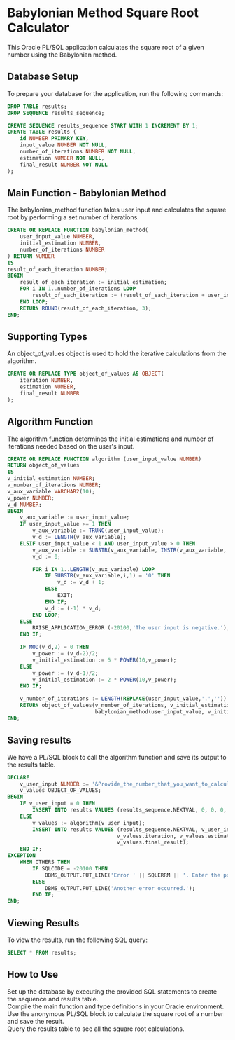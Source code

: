 # Babylonian Method Square Root Calculator

This Oracle PL/SQL application calculates the square root of a given number using the Babylonian method.

## Database Setup

To prepare your database for the application, run the following commands:

```sql
DROP TABLE results;
DROP SEQUENCE results_sequence;

CREATE SEQUENCE results_sequence START WITH 1 INCREMENT BY 1;
CREATE TABLE results (
    id NUMBER PRIMARY KEY,
    input_value NUMBER NOT NULL, 
    number_of_iterations NUMBER NOT NULL, 
    estimation NUMBER NOT NULL, 
    final_result NUMBER NOT NULL
);
```
## Main Function - Babylonian Method

The babylonian_method function takes user input and calculates the square root by performing a set number of iterations.

```sql
CREATE OR REPLACE FUNCTION babylonian_method(
    user_input_value NUMBER,
    initial_estimation NUMBER,
    number_of_iterations NUMBER
) RETURN NUMBER
IS
result_of_each_iteration NUMBER;
BEGIN
    result_of_each_iteration := initial_estimation;
    FOR i IN 1..number_of_iterations LOOP
        result_of_each_iteration := (result_of_each_iteration + user_input_value / result_of_each_iteration) / 2;        
    END LOOP;
    RETURN ROUND(result_of_each_iteration, 3);
END;
```
## Supporting Types

An object_of_values object is used to hold the iterative calculations from the algorithm.

```sql
CREATE OR REPLACE TYPE object_of_values AS OBJECT(
    iteration NUMBER,
    estimation NUMBER,
    final_result NUMBER
);
```
## Algorithm Function

The algorithm function determines the initial estimations and number of iterations needed based on the user's input.

```sql
CREATE OR REPLACE FUNCTION algorithm (user_input_value NUMBER)
RETURN object_of_values
IS
v_initial_estimation NUMBER;
v_number_of_iterations NUMBER;
v_aux_variable VARCHAR2(10);
v_power NUMBER;
v_d NUMBER;
BEGIN
    v_aux_variable := user_input_value;
    IF user_input_value >= 1 THEN
        v_aux_variable := TRUNC(user_input_value);
        v_d := LENGTH(v_aux_variable);
    ELSIF user_input_value < 1 AND user_input_value > 0 THEN
        v_aux_variable := SUBSTR(v_aux_variable, INSTR(v_aux_variable,'.')+1);
        v_d := 0;

        FOR i IN 1..LENGTH(v_aux_variable) LOOP
            IF SUBSTR(v_aux_variable,i,1) = '0' THEN
                v_d := v_d + 1;
            ELSE
                EXIT;
            END IF;
            v_d := (-1) * v_d; 
        END LOOP;
    ELSE
        RAISE_APPLICATION_ERROR (-20100,'The user input is negative.');
    END IF;

    IF MOD(v_d,2) = 0 THEN
        v_power := (v_d-2)/2;
        v_initial_estimation := 6 * POWER(10,v_power);
    ELSE
        v_power := (v_d-1)/2;
        v_initial_estimation := 2 * POWER(10,v_power);
    END IF;

    v_number_of_iterations := LENGTH(REPLACE(user_input_value,'.','')) + 1;  
    RETURN object_of_values(v_number_of_iterations, v_initial_estimation, 
                            babylonian_method(user_input_value, v_initial_estimation, v_number_of_iterations));
END;
```
## Saving results
We have a PL/SQL block to call the algorithm function and save its output to the results table.

```sql
DECLARE
    v_user_input NUMBER := '&Provide_the_number_that_you_want_to_calculate_square_root';
    v_values OBJECT_OF_VALUES;
BEGIN
    IF v_user_input = 0 THEN
        INSERT INTO results VALUES (results_sequence.NEXTVAL, 0, 0, 0, 0);
    ELSE
        v_values := algorithm(v_user_input);
        INSERT INTO results VALUES (results_sequence.NEXTVAL, v_user_input, 
                                   v_values.iteration, v_values.estimation, 
                                   v_values.final_result);
    END IF;
EXCEPTION
    WHEN OTHERS THEN
        IF SQLCODE = -20100 THEN 
            DBMS_OUTPUT.PUT_LINE('Error ' || SQLERRM || '. Enter the positive number.');
        ELSE
            DBMS_OUTPUT.PUT_LINE('Another error occurred.');
        END IF;
END;
```
## Viewing Results
To view the results, run the following SQL query:

```sql
SELECT * FROM results;
```
## How to Use
Set up the database by executing the provided SQL statements to create the sequence and results table.\
Compile the main function and type definitions in your Oracle environment.\
Use the anonymous PL/SQL block to calculate the square root of a number and save the result.\
Query the results table to see all the square root calculations.
